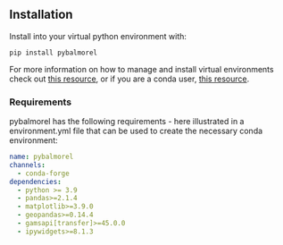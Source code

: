 ## Installation
Install into your virtual python environment with:

`pip install pybalmorel`

For more information on how to manage and install virtual environments check out [this resource](https://docs.python.org/3/library/venv.html), or if you are a conda user, [this resource](https://docs.conda.io/projects/conda/en/latest/user-guide/tasks/manage-environments.html).

### Requirements
pybalmorel has the following requirements - here illustrated in a environment.yml file that can be used to create the necessary conda environment:
```yaml
name: pybalmorel
channels:
  - conda-forge
dependencies:
  - python >= 3.9
  - pandas>=2.1.4 
  - matplotlib>=3.9.0 
  - geopandas>=0.14.4 
  - gamsapi[transfer]>=45.0.0 
  - ipywidgets>=8.1.3
```
